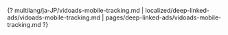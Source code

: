 {? multilang/ja-JP/vidoads-mobile-tracking.md | localized/deep-linked-ads/vidoads-mobile-tracking.md | pages/deep-linked-ads/vidoads-mobile-tracking.md ?}
